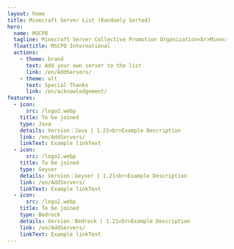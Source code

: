 ```yaml
---
layout: home
title: Minecraft Server List (Randomly Sorted)
hero:
  name: MSCPO
  tagline: Minecraft Server Collective Promotion Organization<br>Minecraft Server List (Randomly Sorted)
  floattitle: MSCPO International
  actions:
    - theme: brand
      text: Add your own server to the list
      link: /en/AddServers/
    - theme: alt
      text: Special Thanks
      link: /en/acknowledgement/
features:
  - icon:
      src: /logo2.webp
    title: To be joined
    type: Java
    details: Version：Java | 1.21<br>Example Description
    link: /en/AddServers/
    linkText: Example linkText
  - icon:
      src: /logo2.webp
    title: To be joined
    type: Geyser
    details: Version：Geyser | 1.21<br>Example Description
    link: /en/AddServers/
    linkText: Example linkText
  - icon:
      src: /logo2.webp
    title: To be joined
    type: Bedrock
    details: Version：Bedrock | 1.21<br>Example Description
    link: /en/AddServers/
    linkText: Example linkText
---
```

